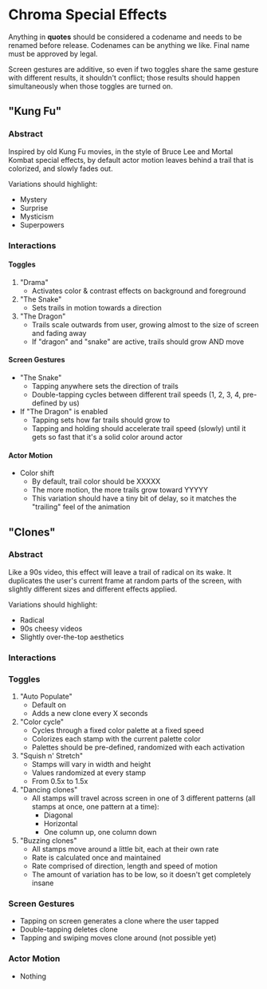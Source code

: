 Chroma Special Effects
===

Anything in **quotes** should be considered a codename and needs to be renamed before release. Codenames can be anything we like. Final name must be approved by legal.

Screen gestures are additive, so even if two toggles share the same gesture with different results, it shouldn't conflict; those results should happen simultaneously when those toggles are turned on.


## "Kung Fu"

### Abstract

Inspired by old Kung Fu movies, in the style of Bruce Lee and Mortal Kombat special effects, by default actor motion leaves behind a trail that is colorized, and slowly fades out.

Variations should highlight:

- Mystery
- Surprise
- Mysticism
- Superpowers

### Interactions

#### Toggles

1. "Drama"
	- Activates color & contrast effects on background and foreground
2. "The Snake"
	- Sets trails in motion towards a direction
3. "The Dragon"
	- Trails scale outwards from user, growing almost to the size of screen and fading away
	- If "dragon" and "snake" are active, 	trails should grow AND move

#### Screen Gestures

- "The Snake"
	- Tapping anywhere sets the direction of trails
	- Double-tapping cycles between different trail speeds (1, 2, 3, 4, pre-defined by us)
- If "The Dragon" is enabled
	- Tapping sets how far trails should grow to
	- Tapping and holding should accelerate trail speed (slowly) until it gets so fast that it's a solid color around actor

#### Actor Motion

- Color shift
	- By default, trail color should be XXXXX
	- The more motion, the more trails grow toward YYYYY
	- This variation should have a tiny bit of delay, so it matches the "trailing" feel of the animation
	
	
## "Clones"

### Abstract

Like a 90s video, this effect will leave a trail of radical on its wake. It duplicates the user's current frame at random parts of the screen, with slightly different sizes and different effects applied.

Variations should highlight:

- Radical
- 90s cheesy videos
- Slightly over-the-top aesthetics

### Interactions

### Toggles

1. "Auto Populate"
	- Default on
	- Adds a new clone every X seconds
2. "Color cycle"
	- Cycles through a fixed color palette at a fixed speed
	- Colorizes each stamp with the current palette color
	- Palettes should be pre-defined, randomized with each activation
3. "Squish n' Stretch"
	- Stamps will vary in width and height
	- Values randomized at every stamp
	- From 0.5x to 1.5x
4. "Dancing clones"
	- All stamps will travel across screen in one of 3 different patterns (all stamps at once, one pattern at a time):
		- Diagonal
		- Horizontal
		- One column up, one column down
5. "Buzzing clones"
	- All stamps move around a little bit, each at their own rate
	- Rate is calculated once and maintained
	- Rate comprised of direction, length and speed of motion
	- The amount of variation has to be low, so it doesn't get completely insane
	

### Screen Gestures
- Tapping on screen generates a clone where the user tapped
- Double-tapping deletes clone
- Tapping and swiping moves clone around (not possible yet)

### Actor Motion
- Nothing